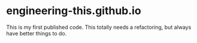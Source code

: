 # engineering-this.github.io

This is my first published code. This totally needs a refactoring, but always have better things to do.
